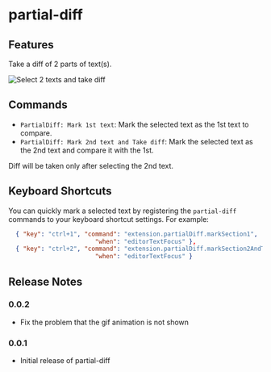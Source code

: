 # partial-diff

## Features

Take a diff of 2 parts of text(s).

![Select 2 texts and take diff](https://raw.githubusercontent.com/ryu1kn/vscode-partial-diff/master/images/select-2-texts-and-take-diff.gif)

## Commands

* `PartialDiff: Mark 1st text`: Mark the selected text as the 1st text to compare.
* `PartialDiff: Mark 2nd text and Take diff`: Mark the selected text as the 2nd text and compare it with the 1st.

Diff will be taken only after selecting the 2nd text.

## Keyboard Shortcuts

You can quickly mark a selected text by registering the `partial-diff` commands to your keyboard shortcut settings. For example:

```json
  { "key": "ctrl+1", "command": "extension.partialDiff.markSection1",
                        "when": "editorTextFocus" },
  { "key": "ctrl+2", "command": "extension.partialDiff.markSection2AndTakeDiff",
                        "when": "editorTextFocus" }
```

## Release Notes

### 0.0.2

* Fix the problem that the gif animation is not shown

### 0.0.1

* Initial release of partial-diff
